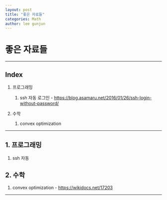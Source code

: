 ```yaml
---
layout: post
title: "좋은 자료들"
categories: Math
author: lee gunjun
---
```


# 좋은 자료들

----

## Index

1. 프로그래밍
    1. ssh 자동 로그인 - <https://blog.asamaru.net/2016/01/26/ssh-login-without-password/>
    

2. 수학
    1. convex optimization

----

## 1. 프로그래밍

1. ssh 자동


## 2. 수학

1. convex optimization - <https://wikidocs.net/17203>


----

